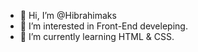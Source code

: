 - 👋 Hi, I’m @Hibrahimaks
- 👀 I’m interested in Front-End develeping.
- 🌱 I’m currently learning HTML & CSS.


<!---
Hibrahimaks/Hibrahimaks is a ✨ special ✨ repository because its `README.md` (this file) appears on your GitHub profile.
You can click the Preview link to take a look at your changes.
--->
